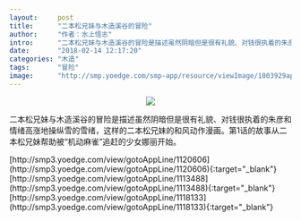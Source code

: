 ```yaml
---
layout:     post
title:      "二本松兄妹与木造溪谷的冒险"
author:     "作者：水上悟志"
intro:      "二本松兄妹与木造溪谷的冒险是描述虽然阴暗但是很有礼貌、对钱很执着的朱彦和情绪高涨地操纵雪的雪绪，这样的二本松兄妹的和风动作漫画。第1话的故事从二本松兄妹帮助被“机动麻雀”追赶的少女娜丽开始。"
date:       "2018-02-14 12:17:20"
categories: "木造"
tags:       "冒险"
image:      "http://smp.yoedge.com/smp-app/resource/viewImage/1003929appline.png"
---
```

<div style="text-align: center">
<p><img src="http://smp.yoedge.com/smp-app/resource/viewImage/1003929appline.png"/></p>
</div>
<p class="post-meta">
<span>二本松兄妹与木造溪谷的冒险是描述虽然阴暗但是很有礼貌、对钱很执着的朱彦和情绪高涨地操纵雪的雪绪，这样的二本松兄妹的和风动作漫画。第1话的故事从二本松兄妹帮助被“机动麻雀”追赶的少女娜丽开始。</span>
</p>
[http://smp3.yoedge.com/view/gotoAppLine/1120606](http://smp3.yoedge.com/view/gotoAppLine/1120606){:target="_blank"}
[http://smp3.yoedge.com/view/gotoAppLine/1113488](http://smp3.yoedge.com/view/gotoAppLine/1113488){:target="_blank"}
[http://smp3.yoedge.com/view/gotoAppLine/1118133](http://smp3.yoedge.com/view/gotoAppLine/1118133){:target="_blank"}


